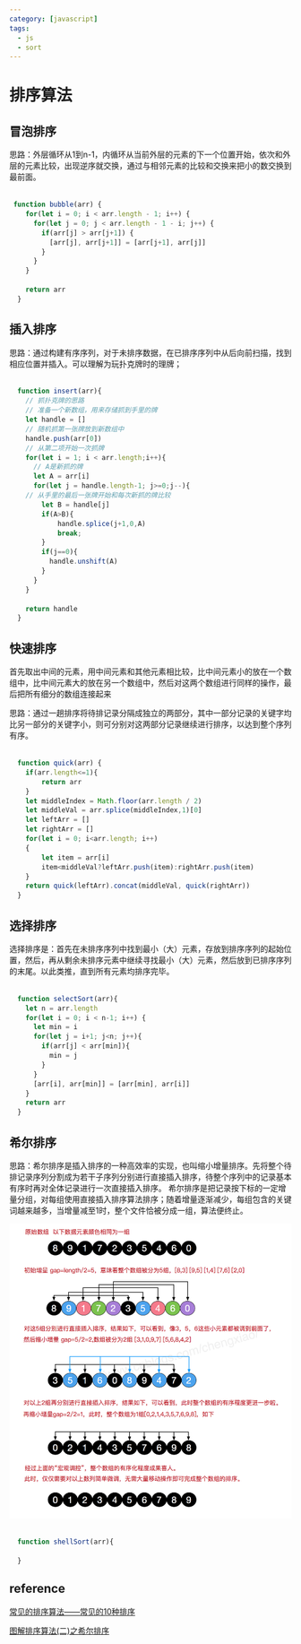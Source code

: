 ```yaml
---
category: [javascript]
tags:
  - js
  - sort
---
```


# 排序算法

## 冒泡排序

思路：外层循环从1到n-1，内循环从当前外层的元素的下一个位置开始，依次和外层的元素比较，出现逆序就交换，通过与相邻元素的比较和交换来把小的数交换到最前面。

```js

 function bubble(arr) {
    for(let i = 0; i < arr.length - 1; i++) {
      for(let j = 0; j < arr.length - 1 - i; j++) {
        if(arr[j] > arr[j+1]) {
          [arr[j], arr[j+1]] = [arr[j+1], arr[j]]
        }
      }
    }

    return arr
  }

```

## 插入排序

思路：通过构建有序序列，对于未排序数据，在已排序序列中从后向前扫描，找到相应位置并插入。可以理解为玩扑克牌时的理牌；

```js

  function insert(arr){
    // 抓扑克牌的思路
    // 准备一个新数组，用来存储抓到手里的牌
    let handle = []
    // 随机抓第一张牌放到新数组中
    handle.push(arr[0])
    // 从第二项开始一次抓牌
    for(let i = 1; i < arr.length;i++){
      // A是新抓的牌
      let A = arr[i]
      for(let j = handle.length-1; j>=0;j--){
    // 从手里的最后一张牌开始和每次新抓的牌比较
        let B = handle[j]
        if(A>B){
            handle.splice(j+1,0,A)
            break;
        }
        if(j==0){
          handle.unshift(A)
        }
      }
    }

    return handle
  }

```

## 快速排序

首先取出中间的元素，用中间元素和其他元素相比较，比中间元素小的放在一个数组中，比中间元素大的放在另一个数组中，然后对这两个数组进行同样的操作，最后把所有细分的数组连接起来

思路：通过一趟排序将待排记录分隔成独立的两部分，其中一部分记录的关键字均比另一部分的关键字小，则可分别对这两部分记录继续进行排序，以达到整个序列有序。

```js

  function quick(arr) {
    if(arr.length<=1){
        return arr
    }
    let middleIndex = Math.floor(arr.length / 2)
    let middleVal = arr.splice(middleIndex,1)[0]
    let leftArr = []
    let rightArr = []
    for(let i = 0; i<arr.length; i++)
    {
        let item = arr[i]
        item<middleVal?leftArr.push(item):rightArr.push(item)
    }
    return quick(leftArr).concat(middleVal, quick(rightArr))
  }

```


## 选择排序

选择排序是：首先在未排序序列中找到最小（大）元素，存放到排序序列的起始位置，然后，再从剩余未排序元素中继续寻找最小（大）元素，然后放到已排序序列的末尾。以此类推，直到所有元素均排序完毕。

```js

  function selectSort(arr){
    let n = arr.length
    for(let i = 0; i < n-1; i++) {
      let min = i
      for(let j = i+1; j<n; j++){
        if(arr[j] < arr[min]){
          min = j
        }
      }
      [arr[i], arr[min]] = [arr[min], arr[i]]
    }
    return arr
  }

```

## 希尔排序

思路：希尔排序是插入排序的一种高效率的实现，也叫缩小增量排序。先将整个待排记录序列分割成为若干子序列分别进行直接插入排序，待整个序列中的记录基本有序时再对全体记录进行一次直接插入排序。
希尔排序是把记录按下标的一定增量分组，对每组使用直接插入排序算法排序；随着增量逐渐减少，每组包含的关键词越来越多，当增量减至1时，整个文件恰被分成一组，算法便终止。

![希尔排序](../../assets/img/shell-sort.png)

```js

  function shellSort(arr){
    
  }

```



## reference

[常见的排序算法——常见的10种排序](https://www.cnblogs.com/flyingdreams/p/11161157.html)

[图解排序算法(二)之希尔排序](https://www.cnblogs.com/chengxiao/p/6104371.html)